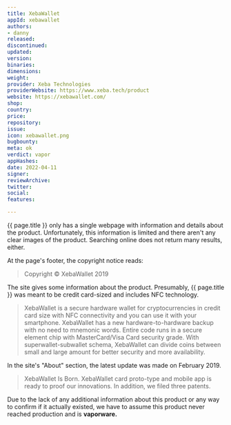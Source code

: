 ```yaml
---
title: XebaWallet
appId: xebawallet
authors:
- danny
released: 
discontinued: 
updated: 
version: 
binaries: 
dimensions: 
weight: 
provider: Xeba Technologies
providerWebsite: https://www.xeba.tech/product
website: https://xebawallet.com/
shop: 
country: 
price: 
repository: 
issue: 
icon: xebawallet.png
bugbounty: 
meta: ok
verdict: vapor
appHashes: 
date: 2022-04-11
signer: 
reviewArchive: 
twitter: 
social: 
features: 

---
```


{{ page.title }} only has a single webpage with information and details about the product. Unfortunately, this information is limited and there aren't any clear images of the product. Searching online does not return many results, either.

At the page's footer, the copyright notice reads:

> Copyright © XebaWallet 2019

The site gives some information about the product. Presumably, {{ page.title }} was meant to be credit card-sized and includes NFC technology.

> XebaWallet is a secure hardware wallet for cryptocurrencies in credit card size with NFC connectivity and you can use it with your smartphone. XebaWallet has a new hardware-to-hardware backup with no need to mnemonic words. Entire code runs in a secure element chip with MasterCard/Visa Card security grade. With superwallet-subwallet schema, XebaWallet can divide coins between small and large amount for better security and more availability.

In the site's "About" section, the latest update was made on February 2019.

> XebaWallet Is Born. XebaWallet card proto-type and mobile app is ready to proof our innovations. In addition, we filed three patents.

Due to the lack of any additional information about this product or any way to confirm if it actually existed, we have to assume this product never reached production and is **vaporware.**
